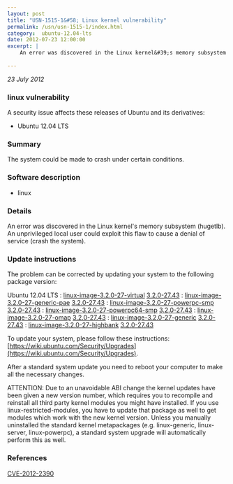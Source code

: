 ```yaml
---
layout: post
title: "USN-1515-1&#58; Linux kernel vulnerability"
permalink: /usn/usn-1515-1/index.html
category:  ubuntu-12.04-lts
date: 2012-07-23 12:00:00
excerpt: |
    An error was discovered in the Linux kernel&#39;s memory subsystem (hugetlb). An unprivileged local user could exploit this flaw to cause a denial of service (crash the system). 
    
--- 
```

 
 

*23 July 2012*

### linux vulnerability

A security issue affects these releases of Ubuntu and its derivatives:

* Ubuntu 12.04 LTS

### Summary

The system could be made to crash under certain conditions. 

### Software description

* linux 

### Details

An error was discovered in the Linux kernel&#39;s memory subsystem (hugetlb). An unprivileged local user could exploit this flaw to cause a denial of service (crash the system). 

### Update instructions

The problem can be corrected by updating your system to the following package version:

Ubuntu 12.04 LTS
 : [linux-image-3.2.0-27-virtual](https://launchpad.net/ubuntu/+source/linux) <span> [3.2.0-27.43](https://launchpad.net/ubuntu/+source/linux/3.2.0-27.43) </span> 
 : [linux-image-3.2.0-27-generic-pae](https://launchpad.net/ubuntu/+source/linux) <span> [3.2.0-27.43](https://launchpad.net/ubuntu/+source/linux/3.2.0-27.43) </span> 
 : [linux-image-3.2.0-27-powerpc-smp](https://launchpad.net/ubuntu/+source/linux) <span> [3.2.0-27.43](https://launchpad.net/ubuntu/+source/linux/3.2.0-27.43) </span> 
 : [linux-image-3.2.0-27-powerpc64-smp](https://launchpad.net/ubuntu/+source/linux) <span> [3.2.0-27.43](https://launchpad.net/ubuntu/+source/linux/3.2.0-27.43) </span> 
 : [linux-image-3.2.0-27-omap](https://launchpad.net/ubuntu/+source/linux) <span> [3.2.0-27.43](https://launchpad.net/ubuntu/+source/linux/3.2.0-27.43) </span> 
 : [linux-image-3.2.0-27-generic](https://launchpad.net/ubuntu/+source/linux) <span> [3.2.0-27.43](https://launchpad.net/ubuntu/+source/linux/3.2.0-27.43) </span> 
 : [linux-image-3.2.0-27-highbank](https://launchpad.net/ubuntu/+source/linux) <span> [3.2.0-27.43](https://launchpad.net/ubuntu/+source/linux/3.2.0-27.43) </span> 

To update your system, please follow these instructions: [https://wiki.ubuntu.com/Security/Upgrades](https://wiki.ubuntu.com/Security/Upgrades).

After a standard system update you need to reboot your computer to make all the necessary changes.

ATTENTION: Due to an unavoidable ABI change the kernel updates have been given a new version number, which requires you to recompile and reinstall all third party kernel modules you might have installed. If you use linux-restricted-modules, you have to update that package as well to get modules which work with the new kernel version. Unless you manually uninstalled the standard kernel metapackages (e.g. linux-generic, linux-server, linux-powerpc), a standard system upgrade will automatically perform this as well. 

### References

 
 [CVE-2012-2390](http://people.ubuntu.com/~ubuntu-security/cve/CVE-2012-2390)
 

